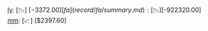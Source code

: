 [ly](record/ly/summary.md): [📉] [$-3372.00]  
[fa](record/fa/summary.md): [📉] [$-922320.00]  
[mm](record/mm/summary.md): [📈] [$2397.60]  
